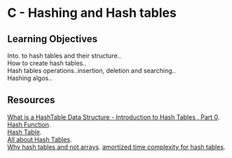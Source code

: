 # C - Hashing and Hash tables  
## Learning Objectives
Into. to hash tables and their structure..  
How to create hash tables..  
Hash tables operations..insertion, deletion and searching..  
Hashing algos..  

## Resources  
[What is a HashTable Data Structure - Introduction to Hash Tables , Part 0](https://www.youtube.com/watch?v=MfhjkfocRR0).  
[Hash Function](https://en.wikipedia.org/wiki/Hash_function).  
[Hash Table](https://en.wikipedia.org/wiki/Hash_table).  
[All about Hash Tables](https://www.digitalocean.com/community/tutorials/hash-table-in-c-plus-plus).  
[Why hash tables and not arrays](https://www.digitalocean.com/community/tutorials/hash-table-in-c-plus-plus).
[amortized time complexity for hash tables](https://en.wikipedia.org/wiki/Amortized_analysis).
